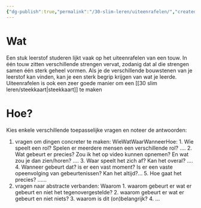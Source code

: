 ```yaml
---
{"dg-publish":true,"permalink":"/30-slim-leren/uiteenrafelen/","created":"2025-03-04T18:44:51.458+01:00","updated":"2025-04-01T10:54:34.429+02:00"}
---
```


# Wat
Een stuk leerstof studeren lijkt vaak op het uiteenrafelen van een touw. In één touw zitten verschillende strengen vervat, zodanig dat al die strengen samen  één sterk geheel vormen. Als je de verschillende bouwstenen van je leerstof kan vinden, kan je een sterk begrip krijgen van wat je leerde.
Uiteenrafelen is ook een zeer goede manier om een [[30 slim leren/steekkaart\|steekkaart]] te maken 



# Hoe?
Kies enkele verschillende toepasselijke vragen en noteer de antwoorden: 
1. vragen om dingen concreter te maken: WieWatWaarWanneerHoe:
		1. Wie speelt een rol? Spelen er meerdere mensen een verschillende rol? ....
		2. Wat gebeurt er precies? Zou ik het op video kunnen opnemen? En wat zou je dan zien/horen? ....
		3. Waar speelt het zich af? Kan het overal? ....
		4. Wanneer gebeurt dat? is er een vast moment? Is er een vaste opeenvolging van gebeurtenissen? Kan het altijd?...
		5. Hoe gaat het precies?  ......
2. vragen naar abstracte verbanden:  Waarom
		1. waarom gebeurt er wat er gebeurt en niet het tegenovergestelde?
		2. waarom gebeurt er wat er gebeurt en niet niets?
		3. waarom is dit (on)belangrijk?
		4. ...